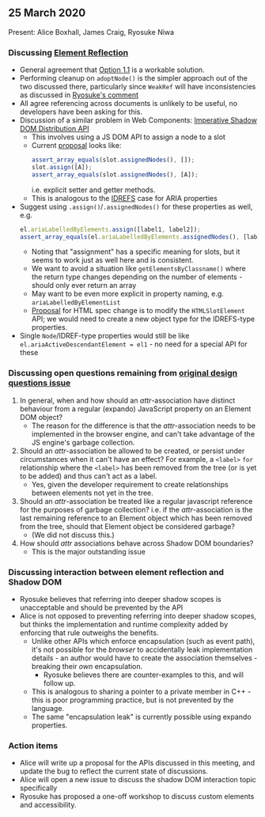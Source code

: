 ## 25 March 2020

Present: Alice Boxhall, James Craig, Ryosuke Niwa

### Discussing [Element Reflection](https://github.com/whatwg/html/issues/4925)

- General agreement that 
  [Option 1.1](https://gist.github.com/alice/174ae481dacdae9c934e3ecb2f752ccb#option-11-any-element-reference-in-the-same-document-is-valid) is a workable solution.
- Performing cleanup on `adoptNode()` is the simpler approach out of the two discussed there, particularly since `WeakRef` 
  will have inconsistencies as discussed in 
  [Ryosuke's comment](https://github.com/whatwg/html/issues/4925#issuecomment-601477644)
- All agree referencing across documents is unlikely to be useful, no developers have been asking for this.
- Discussion of a similar problem in Web Components: [Imperative Shadow DOM Distribution API](https://github.com/whatwg/html/issues/3534)
   - This involves using a JS DOM API to assign a node to a slot
   - Current 
     [proposal](https://github.com/w3c/webcomponents/blob/ef4b3fbafddfe07c2be616e4722f6799d88fc82c/proposals/Imperative-Shadow-DOM-Distribution-API.md#examples)
     looks like:
     ```js
     assert_array_equals(slot.assignedNodes(), []);
     slot.assign([A]);
     assert_array_equals(slot.assignedNodes(), [A]);
     ```
     i.e. explicit setter and getter methods.
   - This is analogous to the [IDREFS](https://www.w3.org/TR/2004/REC-xmlschema-2-20041028/#IDREFS) case for ARIA properties
- Suggest using `.assign()`/`.assignedNodes()` for these properties as well, e.g.
  ```js
  el.ariaLabelledByElements.assign([label1, label2]);
  assert_array_equals(el.ariaLabelledByElements.assignedNodes(), [label1, label2]);
  ```
  - Noting that "assignment" has a specific meaning for slots, but it seems to work just as well here and is consistent.
  - We want to avoid a situation like `getElementsByClassname()` where the return type changes depending on the number of elements -
    should only ever return an array
  - May want to be even more explicit in property naming, e.g. `ariaLabelledByElementList`
  - [Proposal](https://github.com/w3c/webcomponents/blob/ef4b3fbafddfe07c2be616e4722f6799d88fc82c/proposals/Imperative-Shadow-DOM-Distribution-API.md#htmlslotelement) 
    for HTML spec change is to modify the `HTMLSlotElement` API; we would need to create a new object type for the IDREFS-type properties.
- Single `Node`/IDREF-type properties would still be like `el.ariaActiveDescendantElement = el1` - no need for a special API for these

### Discussing open questions remaining from [original design questions issue](https://github.com/whatwg/html/issues/4925)

1. In general, when and how should an _attr_-association have distinct behaviour from a regular (expando) JavaScript property 
   on an Element DOM object?
   - The reason for the difference is that the _attr_-association needs to be implemented in the browser engine, 
   and can't take advantage of the JS engine's garbage collection.
2. Should an _attr_-association be allowed to be created, or persist under circumstances when it can't have an effect? 
   For example, a `<label>` `for` relationship where the `<label>` has been removed from the tree (or is yet to be added) 
   and thus can't act as a label.
   - Yes, given the developer requirement to create relationships between elements not yet in the tree.
3. Should an _attr_-association be treated like a regular javascript reference for the purposes of garbage collection? 
   i.e. if the _attr_-association is the last remaining reference to an Element object which has been removed from the tree, 
   should that Element object be considered garbage?
   - (We did not discuss this.)
4. How should _attr_ associations behave across Shadow DOM boundaries?
   - This is the major outstanding issue

### Discussing interaction between element reflection and Shadow DOM

- Ryosuke believes that referring into deeper shadow scopes is unacceptable and should be prevented by the API
- Alice is not opposed to preventing referring into deeper shadow scopes, 
  but thinks the implementation and runtime complexity added by enforcing that rule outweighs the benefits.
  - Unlike other APIs which enforce encapsulation (such as event path), 
    it's not possible for the _browser_ to accidentally leak implementation details - 
    an author would have to create the association themselves - breaking their _own_ encapsulation.
    - Ryosuke believes there are counter-examples to this, and will follow up.
  - This is analogous to sharing a pointer to a private member in C++ - this is poor programming practice,
    but is not prevented by the language.
  - The same "encapsulation leak" is currently possible using expando properties.

### Action items

- Alice will write up a proposal for the APIs discussed in this meeting, 
  and update the bug to reflect the current state of discussions.
- Alice will open a new issue to discuss the shadow DOM interaction topic specifically
- Ryosuke has proposed a one-off workshop to discuss custom elements and accessibility.


